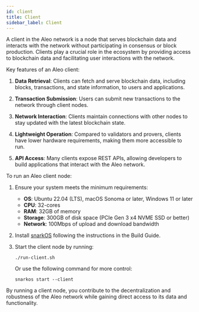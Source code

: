 ```yaml
---
id: client 
title: Client
sidebar_label: Client
---
```


A client in the Aleo network is a node that serves blockchain data and interacts with the network without participating in consensus or block production. Clients play a crucial role in the ecosystem by providing access to blockchain data and facilitating user interactions with the network.

Key features of an Aleo client:

1. **Data Retrieval**: Clients can fetch and serve blockchain data, including blocks, transactions, and state information, to users and applications.

2. **Transaction Submission**: Users can submit new transactions to the network through client nodes.

3. **Network Interaction**: Clients maintain connections with other nodes to stay updated with the latest blockchain state.

4. **Lightweight Operation**: Compared to validators and provers, clients have lower hardware requirements, making them more accessible to run.

5. **API Access**: Many clients expose REST APIs, allowing developers to build applications that interact with the Aleo network.

To run an Aleo client node:

1. Ensure your system meets the minimum requirements:
   - **OS**: Ubuntu 22.04 (LTS), macOS Sonoma or later, Windows 11 or later
   - **CPU**: 32-cores
   - **RAM**: 32GB of memory
   - **Storage**: 300GB of disk space (PCIe Gen 3 x4 NVME SSD or better)
   - **Network**: 100Mbps of upload and download bandwidth

2. Install [snarkOS](../../../guides/introduction/00_getting_started.md#2-installing-snarkos) following the instructions in the Build Guide.

3. Start the client node by running:
   ```
   ./run-client.sh
   ```

   Or use the following command for more control:
   ```
   snarkos start --client
   ```

By running a client node, you contribute to the decentralization and robustness of the Aleo network while gaining direct access to its data and functionality.

